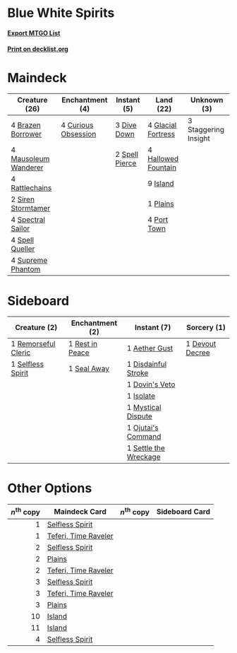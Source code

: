 # Blue White Spirits

#### [Export MTGO List](../collection/Blue%20White%20Spirits/Blue%20White%20Spirits.txt)
#### [Print on decklist.org](http://decklist.org/?deckmain=4%09Brazen%20Borrower%0A4%09Curious%20Obsession%0A3%09Dive%20Down%0A4%09Glacial%20Fortress%0A4%09Hallowed%20Fountain%0A9%09Island%0A4%09Mausoleum%20Wanderer%0A1%09Plains%0A4%09Port%20Town%0A4%09Rattlechains%0A2%09Siren%20Stormtamer%0A4%09Spectral%20Sailor%0A2%09Spell%20Pierce%0A4%09Spell%20Queller%0A3%09Staggering%20Insight%0A4%09Supreme%20Phantom&deckside=1%09Aether%20Gust%0A1%09Devout%20Decree%0A1%09Disdainful%20Stroke%0A1%09Dovin's%20Veto%0A1%09Isolate%0A1%09Mystical%20Dispute%0A1%09Ojutai's%20Command%0A1%09Remorseful%20Cleric%0A1%09Rest%20in%20Peace%0A1%09Seal%20Away%0A1%09Selfless%20Spirit%0A1%09Settle%20the%20Wreckage)
# Maindeck

|                                         Creature (26)                                         |                                       Enchantment (4)                                        |                                       Instant (5)                                       |                                          Land (22)                                          |    Unknown (3)     |
|-----------------------------------------------------------------------------------------------|----------------------------------------------------------------------------------------------|-----------------------------------------------------------------------------------------|---------------------------------------------------------------------------------------------|--------------------|
|4 [Brazen Borrower](http://gatherer.wizards.com/Pages/Card/Details.aspx?multiverseid=473001)   |4 [Curious Obsession](http://gatherer.wizards.com/Pages/Card/Details.aspx?multiverseid=439692)|3 [Dive Down](http://gatherer.wizards.com/Pages/Card/Details.aspx?multiverseid=435205)   |4 [Glacial Fortress](http://gatherer.wizards.com/Pages/Card/Details.aspx?multiverseid=190562)|3 Staggering Insight|
|4 [Mausoleum Wanderer](http://gatherer.wizards.com/Pages/Card/Details.aspx?multiverseid=414364)|                                                                                              |2 [Spell Pierce](http://gatherer.wizards.com/Pages/Card/Details.aspx?multiverseid=425876)|4 [Hallowed Fountain](http://gatherer.wizards.com/Pages/Card/Details.aspx?multiverseid=97071)|                    |
|4 [Rattlechains](http://gatherer.wizards.com/Pages/Card/Details.aspx?multiverseid=409824)      |                                                                                              |                                                                                         |9 [Island](http://gatherer.wizards.com/Pages/Card/Details.aspx?multiverseid=439857)          |                    |
|2 [Siren Stormtamer](http://gatherer.wizards.com/Pages/Card/Details.aspx?multiverseid=435232)  |                                                                                              |                                                                                         |1 [Plains](http://gatherer.wizards.com/Pages/Card/Details.aspx?multiverseid=439856)          |                    |
|4 [Spectral Sailor](http://gatherer.wizards.com/Pages/Card/Details.aspx?multiverseid=466830)   |                                                                                              |                                                                                         |4 [Port Town](http://gatherer.wizards.com/Pages/Card/Details.aspx?multiverseid=410046)       |                    |
|4 [Spell Queller](http://gatherer.wizards.com/Pages/Card/Details.aspx?multiverseid=414494)     |                                                                                              |                                                                                         |                                                                                             |                    |
|4 [Supreme Phantom](http://gatherer.wizards.com/Pages/Card/Details.aspx?multiverseid=447212)   |                                                                                              |                                                                                         |                                                                                             |                    |


# Sideboard

|                                         Creature (2)                                         |                                     Enchantment (2)                                      |                                          Instant (7)                                           |                                       Sorcery (1)                                        |
|----------------------------------------------------------------------------------------------|------------------------------------------------------------------------------------------|------------------------------------------------------------------------------------------------|------------------------------------------------------------------------------------------|
|1 [Remorseful Cleric](http://gatherer.wizards.com/Pages/Card/Details.aspx?multiverseid=447169)|1 [Rest in Peace](http://gatherer.wizards.com/Pages/Card/Details.aspx?multiverseid=442021)|1 [Aether Gust](http://gatherer.wizards.com/Pages/Card/Details.aspx?multiverseid=466796)        |1 [Devout Decree](http://gatherer.wizards.com/Pages/Card/Details.aspx?multiverseid=466767)|
|1 [Selfless Spirit](http://gatherer.wizards.com/Pages/Card/Details.aspx?multiverseid=414332)  |1 [Seal Away](http://gatherer.wizards.com/Pages/Card/Details.aspx?multiverseid=442919)    |1 [Disdainful Stroke](http://gatherer.wizards.com/Pages/Card/Details.aspx?multiverseid=420705)  |                                                                                          |
|                                                                                              |                                                                                          |1 [Dovin's Veto](http://gatherer.wizards.com/Pages/Card/Details.aspx?multiverseid=461120)       |                                                                                          |
|                                                                                              |                                                                                          |1 [Isolate](http://gatherer.wizards.com/Pages/Card/Details.aspx?multiverseid=447153)            |                                                                                          |
|                                                                                              |                                                                                          |1 [Mystical Dispute](http://gatherer.wizards.com/Pages/Card/Details.aspx?multiverseid=473020)   |                                                                                          |
|                                                                                              |                                                                                          |1 [Ojutai's Command](http://gatherer.wizards.com/Pages/Card/Details.aspx?multiverseid=394642)   |                                                                                          |
|                                                                                              |                                                                                          |1 [Settle the Wreckage](http://gatherer.wizards.com/Pages/Card/Details.aspx?multiverseid=435186)|                                                                                          |


# Other Options

|*n*<sup>th</sup> copy|                                         Maindeck Card                                         |*n*<sup>th</sup> copy|Sideboard Card|
|--------------------:|-----------------------------------------------------------------------------------------------|---------------------|--------------|
|                    1|[Selfless Spirit](http://gatherer.wizards.com/Pages/Card/Details.aspx?multiverseid=414332)     |                     |              |
|                    1|[Teferi, Time Raveler](http://gatherer.wizards.com/Pages/Card/Details.aspx?multiverseid=461148)|                     |              |
|                    2|[Selfless Spirit](http://gatherer.wizards.com/Pages/Card/Details.aspx?multiverseid=414332)     |                     |              |
|                    2|[Plains](http://gatherer.wizards.com/Pages/Card/Details.aspx?multiverseid=439856)              |                     |              |
|                    2|[Teferi, Time Raveler](http://gatherer.wizards.com/Pages/Card/Details.aspx?multiverseid=461148)|                     |              |
|                    3|[Selfless Spirit](http://gatherer.wizards.com/Pages/Card/Details.aspx?multiverseid=414332)     |                     |              |
|                    3|[Teferi, Time Raveler](http://gatherer.wizards.com/Pages/Card/Details.aspx?multiverseid=461148)|                     |              |
|                    3|[Plains](http://gatherer.wizards.com/Pages/Card/Details.aspx?multiverseid=439856)              |                     |              |
|                   10|[Island](http://gatherer.wizards.com/Pages/Card/Details.aspx?multiverseid=439857)              |                     |              |
|                   11|[Island](http://gatherer.wizards.com/Pages/Card/Details.aspx?multiverseid=439857)              |                     |              |
|                    4|[Selfless Spirit](http://gatherer.wizards.com/Pages/Card/Details.aspx?multiverseid=414332)     |                     |              |

